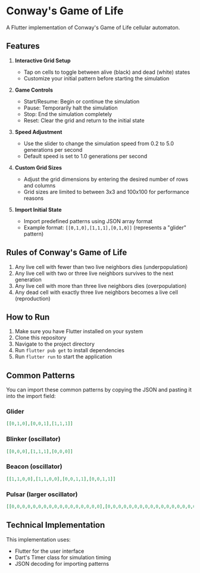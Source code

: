 # Conway's Game of Life

A Flutter implementation of Conway's Game of Life cellular automaton.

## Features

1. **Interactive Grid Setup**
   - Tap on cells to toggle between alive (black) and dead (white) states
   - Customize your initial pattern before starting the simulation

2. **Game Controls**
   - Start/Resume: Begin or continue the simulation
   - Pause: Temporarily halt the simulation
   - Stop: End the simulation completely
   - Reset: Clear the grid and return to the initial state

3. **Speed Adjustment**
   - Use the slider to change the simulation speed from 0.2 to 5.0 generations per second
   - Default speed is set to 1.0 generations per second

4. **Custom Grid Sizes**
   - Adjust the grid dimensions by entering the desired number of rows and columns
   - Grid sizes are limited to between 3x3 and 100x100 for performance reasons

5. **Import Initial State**
   - Import predefined patterns using JSON array format
   - Example format: `[[0,1,0],[1,1,1],[0,1,0]]` (represents a "glider" pattern)

## Rules of Conway's Game of Life

1. Any live cell with fewer than two live neighbors dies (underpopulation)
2. Any live cell with two or three live neighbors survives to the next generation
3. Any live cell with more than three live neighbors dies (overpopulation)
4. Any dead cell with exactly three live neighbors becomes a live cell (reproduction)

## How to Run

1. Make sure you have Flutter installed on your system
2. Clone this repository
3. Navigate to the project directory
4. Run `flutter pub get` to install dependencies
5. Run `flutter run` to start the application

## Common Patterns

You can import these common patterns by copying the JSON and pasting it into the import field:

### Glider
```json
[[0,1,0],[0,0,1],[1,1,1]]
```

### Blinker (oscillator)
```json
[[0,0,0],[1,1,1],[0,0,0]]
```

### Beacon (oscillator)
```json
[[1,1,0,0],[1,1,0,0],[0,0,1,1],[0,0,1,1]]
```

### Pulsar (larger oscillator)
```json
[[0,0,0,0,0,0,0,0,0,0,0,0,0,0,0,0,0],[0,0,0,0,0,0,0,0,0,0,0,0,0,0,0,0,0],[0,0,0,0,1,1,1,0,0,0,1,1,1,0,0,0,0],[0,0,0,0,0,0,0,0,0,0,0,0,0,0,0,0,0],[0,0,1,0,0,0,0,1,0,1,0,0,0,0,1,0,0],[0,0,1,0,0,0,0,1,0,1,0,0,0,0,1,0,0],[0,0,1,0,0,0,0,1,0,1,0,0,0,0,1,0,0],[0,0,0,0,1,1,1,0,0,0,1,1,1,0,0,0,0],[0,0,0,0,0,0,0,0,0,0,0,0,0,0,0,0,0],[0,0,0,0,1,1,1,0,0,0,1,1,1,0,0,0,0],[0,0,1,0,0,0,0,1,0,1,0,0,0,0,1,0,0],[0,0,1,0,0,0,0,1,0,1,0,0,0,0,1,0,0],[0,0,1,0,0,0,0,1,0,1,0,0,0,0,1,0,0],[0,0,0,0,0,0,0,0,0,0,0,0,0,0,0,0,0],[0,0,0,0,1,1,1,0,0,0,1,1,1,0,0,0,0],[0,0,0,0,0,0,0,0,0,0,0,0,0,0,0,0,0],[0,0,0,0,0,0,0,0,0,0,0,0,0,0,0,0,0]]
```

## Technical Implementation

This implementation uses:
- Flutter for the user interface
- Dart's Timer class for simulation timing
- JSON decoding for importing patterns
